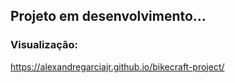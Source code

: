## Projeto em desenvolvimento...

### Visualização:

https://alexandregarciajr.github.io/bikecraft-project/
